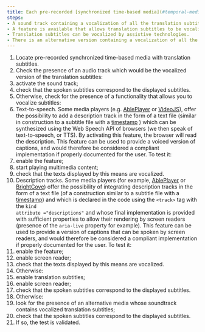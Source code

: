 ```yaml
---
title: Each pre-recorded [synchronized time-based media](#temporal-media-type-sound-video-and-synchronize) that has synchronized [translation subtitles](#translation-subtitles) checks- one of these conditions (except in particular cases)?
steps:
- A sound track containing a vocalization of all the translation subtitles can be activated by the user.
- A feature is available that allows translation subtitles to be vocalized.
- Translation subtitles can be vocalized by assistive technologies.
- There is an alternative version containing a vocalization of all the translation subtitles, accessible via an adjacent link or button.
---
```


1. Locate pre-recorded synchronized time-based media with translation subtitles.
2. Check the presence of an audio track which would be the vocalized version of the translation subtitles:
1. activate the sound track;
2. check that the spoken subtitles correspond to the displayed subtitles.
3. Otherwise, check for the presence of a functionality that allows you to vocalize subtitles:
1. <span lang="en">Text-to-speech</span>. Some media players (e.g. <a href="https://ableplayer.github.io/ableplayer/" lang="en">AblePlayer</a> or <a href="https://videojs.com"> VideoJS</a>), offer the possibility to add a description track in the form of a text file (similar in construction to a subtitle file with a [timestamp](#timestamp-time-stamp) ) which can be synthesized using the <span lang="en">Web Speech</span> API of browsers (we then speak of <span lang="en">text-to-speech</span>, or TTS). By activating this feature, the browser will read the description. This feature can be used to provide a voiced version of captions, and would therefore be considered a compliant implementation if properly documented for the user. To test it:
1. enable the feature;
2. start playing multimedia content;
3. check that the texts displayed by this means are vocalized.
2. Description tracks. Some media players (for example, <a href="https://ableplayer.github.io/ableplayer/" lang="en">AblePlayer</a> or <a href="https://player.support. brightcove.com/playback/using-screen-reader-brightcove-player.html">BrightCove</a>) offer the possibility of integrating description tracks in the form of a text file (of a construction similar to a subtitle file with a [timestamp](#horodatage-time-stamp)) and which is declared in the code using the <code>&lt;track&gt;</code> tag with the <code>kind attribute ="descriptions"</code> and whose final implementation is provided with sufficient properties to allow their rendering by screen readers (presence of the <code>aria-live</code> property for example). This feature can be used to provide a version of captions that can be spoken by screen readers, and would therefore be considered a compliant implementation if properly documented for the user. To test it:
1. enable the feature;
2. enable screen reader;
3. check that the texts displayed by this means are vocalized.
4. Otherwise:
1. enable translation subtitles;
2. enable screen reader;
3. check that the spoken subtitles correspond to the displayed subtitles.
5. Otherwise:
1. look for the presence of an alternative media whose soundtrack contains vocalized translation subtitles;
2. check that the spoken subtitles correspond to the displayed subtitles.
6. If so, the test is validated.